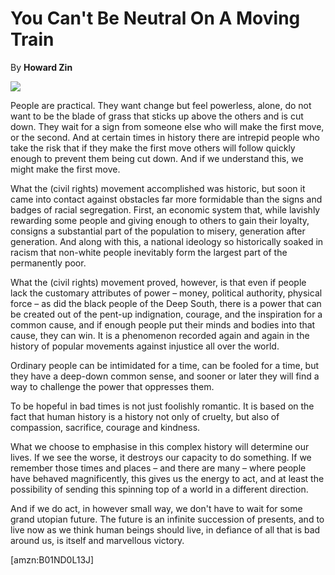 You Can't Be Neutral On A Moving Train
======================================

By **Howard Zin**

![](/bookimg/youcantbeneutralonamovingtrain.jpg)

People are practical. They want change but feel powerless, alone, do not want to
be the blade of grass that sticks up above the others and is cut down.  They
wait for a sign from someone else who will make the first move, or the second.
And at certain times in history there are intrepid people who take the risk that
if they make the first move others will follow quickly enough to prevent them
being cut down.  And if we understand this, we might make the first move.

What the (civil rights) movement accomplished was historic, but soon it came
into contact against obstacles far more formidable than the signs and badges of
racial segregation. First, an economic system that, while lavishly rewarding
some people and giving enough to others to gain their loyalty, consigns a
substantial part of the population to misery, generation after generation. And
along with this, a national ideology so historically soaked in racism that
non-white people inevitably form the largest part of the permanently poor.  

What the (civil rights) movement proved, however, is that even if people lack
the customary attributes of power – money, political authority, physical force –
as did the black people of the Deep South, there is a power that can be created
out of the pent-up indignation, courage, and the inspiration for a common cause,
and if enough people put their minds and bodies into that cause, they can win.
It is a phenomenon recorded again and again in the history of popular movements
against injustice all over the world.  

Ordinary people can be intimidated for a time, can be fooled for a time, but
they have a deep-down common sense, and sooner or later they will find a way to
challenge the power that oppresses them.

To be hopeful in bad times is not just foolishly romantic. It is based on the
fact that human history is a history not only of cruelty, but also of
compassion, sacrifice, courage and kindness. 

What we choose to emphasise in this complex history will determine our lives. 
If we see the worse, it destroys our capacity to do something. If we remember
those times and places – and there are many – where people have behaved
magnificently, this gives us the energy to act, and at least the possibility of
sending this spinning top of a world in a different direction.

And if we do act, in however small way, we don't have to wait for some grand
utopian future. The future is an infinite succession of presents, and to live
now as we think human beings should live, in defiance of all that is bad around
us, is itself and marvellous victory.

  
[amzn:B01ND0L13J]

